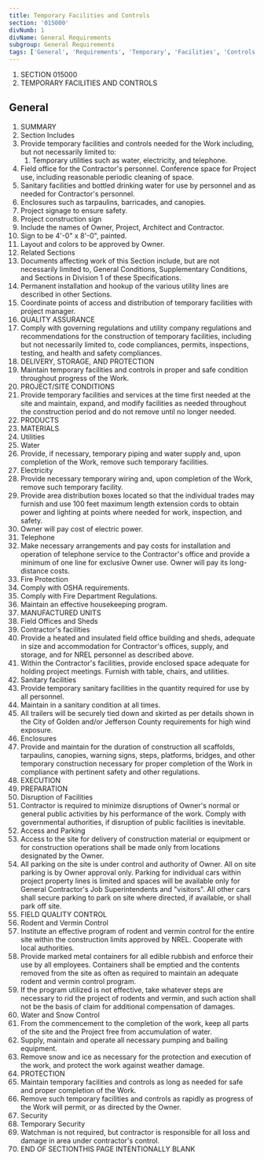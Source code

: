 ```yaml
---
title: Temporary Facilities and Controls
section: '015000'
divNumb: 1
divName: General Requirements
subgroup: General Requirements
tags: ['General', 'Requirements', 'Temporary', 'Facilities', 'Controls']
---
```


1. SECTION 015000
1. TEMPORARY FACILITIES AND CONTROLS

## General

   1. SUMMARY
   1. Section Includes
   1. Provide temporary facilities and controls needed for the Work including, but not necessarily limited to:
      1. Temporary utilities such as water, electricity, and telephone.
   1. Field office for the Contractor's personnel. Conference space for Project use, including reasonable periodic cleaning of space.
   1. Sanitary facilities and bottled drinking water for use by personnel and as needed for Contractor's personnel.
   1. Enclosures such as tarpaulins, barricades, and canopies.
   1. Project signage to ensure safety.
   1. Project construction sign
   1. Include the names of Owner, Project, Architect and Contractor.
   1. Sign to be 4'-0" x 8'-0", painted.
   1. Layout and colors to be approved by Owner.
   1. Related Sections
   1. Documents affecting work of this Section include, but are not necessarily limited to, General Conditions, Supplementary Conditions, and Sections in Division 1 of these Specifications.
   1. Permanent installation and hookup of the various utility lines are described in other Sections.
   1. Coordinate points of access and distribution of temporary facilities with project manager.
   1. QUALITY ASSURANCE
   1. Comply with governing regulations and utility company regulations and recommendations for the construction of temporary facilities, including but not necessarily limited to, code compliances, permits, inspections, testing, and health and safety compliances.
   1. DELIVERY, STORAGE, AND PROTECTION
   1. Maintain temporary facilities and controls in proper and safe condition throughout progress of the Work.
   1. PROJECT/SITE CONDITIONS
   1. Provide temporary facilities and services at the time first needed at the site and maintain, expand, and modify facilities as needed throughout the construction period and do not remove until no longer needed.
   1. PRODUCTS
   1. MATERIALS
   1. Utilities
   1. Water
   1. Provide, if necessary, temporary piping and water supply and, upon completion of the Work, remove such temporary facilities.
   1. Electricity
   1. Provide necessary temporary wiring and, upon completion of the Work, remove such temporary facility.
   1. Provide area distribution boxes located so that the individual trades may furnish and use 100 feet maximum length extension cords to obtain power and lighting at points where needed for work, inspection, and safety.
   1. Owner will pay cost of electric power.
   1. Telephone
   1. Make necessary arrangements and pay costs for installation and operation of telephone service to the Contractor's office and provide a minimum of one line for exclusive Owner use. Owner will pay its long-distance costs.
   1. Fire Protection
   1. Comply with OSHA requirements.
   1. Comply with Fire Department Regulations.
   1. Maintain an effective housekeeping program.
   1. MANUFACTURED UNITS
   1. Field Offices and Sheds
   1. Contractor's facilities
   1. Provide a heated and insulated field office building and sheds, adequate in size and accommodation for Contractor's offices, supply, and storage, and for NREL personnel as described above.
   1. Within the Contractor's facilities, provide enclosed space adequate for holding project meetings. Furnish with table, chairs, and utilities.
   1. Sanitary facilities
   1. Provide temporary sanitary facilities in the quantity required for use by all personnel.
   1. Maintain in a sanitary condition at all times.
   1. All trailers will be securely tied down and skirted as per details shown in the City of Golden and/or Jefferson County requirements for high wind exposure.
   1. Enclosures
   1. Provide and maintain for the duration of construction all scaffolds, tarpaulins, canopies, warning signs, steps, platforms, bridges, and other temporary construction necessary for proper completion of the Work in compliance with pertinent safety and other regulations.
   1. EXECUTION
   1. PREPARATION
   1. Disruption of Facilities
   1. Contractor is required to minimize disruptions of Owner's normal or general public activities by his performance of the work. Comply with governmental authorities, if disruption of public facilities is inevitable.
   1. Access and Parking
   1. Access to the site for delivery of construction material or equipment or for construction operations shall be made only from locations designated by the Owner.
   1. All parking on the site is under control and authority of Owner. All on site parking is by Owner approval only. Parking for individual cars within project property lines is limited and spaces will be available only for General Contractor's Job Superintendents and "visitors". All other cars shall secure parking to park on site where directed, if available, or shall park off site.
   1. FIELD QUALITY CONTROL
   1. Rodent and Vermin Control
   1. Institute an effective program of rodent and vermin control for the entire site within the construction limits approved by NREL. Cooperate with local authorities.
   1. Provide marked metal containers for all edible rubbish and enforce their use by all employees. Containers shall be emptied and the contents removed from the site as often as required to maintain an adequate rodent and vermin control program.
   1. If the program utilized is not effective, take whatever steps are necessary to rid the project of rodents and vermin, and such action shall not be the basis of claim for additional compensation of damages.
   1. Water and Snow Control
   1. From the commencement to the completion of the work, keep all parts of the site and the Project free from accumulation of water.
   1. Supply, maintain and operate all necessary pumping and bailing equipment.
   1. Remove snow and ice as necessary for the protection and execution of the work, and protect the work against weather damage.
   1. PROTECTION
   1. Maintain temporary facilities and controls as long as needed for safe and proper completion of the Work.
   1. Remove such temporary facilities and controls as rapidly as progress of the Work will permit, or as directed by the Owner.
   1. Security
   1. Temporary Security
   1. Watchman is not required, but contractor is responsible for all loss and damage in area under contractor's control.
1. END OF SECTIONTHIS PAGE INTENTIONALLY BLANK

